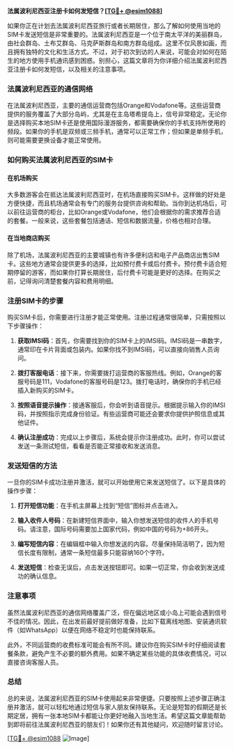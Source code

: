 **法属波利尼西亚注册卡如何发短信？[[TG💪+ @esim1088](https://t.me/s/esim1088)]**

如果你正在计划去法属波利尼西亚旅行或者长期居住，那么了解如何使用当地的SIM卡发送短信是非常重要的。法属波利尼西亚是一个位于南太平洋的美丽群岛，由社会群岛、土布艾群岛、马克萨斯群岛和南方群岛组成。这里不仅风景如画，而且拥有独特的文化和生活方式。不过，对于初次到访的人来说，可能会对如何在陌生的地方使用手机通讯感到困惑。别担心，这篇文章将为你详细介绍法属波利尼西亚注册卡如何发短信，以及相关的注意事项。

### 法属波利尼西亚的通信网络

在法属波利尼西亚，主要的通信运营商包括Orange和Vodafone等。这些运营商提供的服务覆盖了大部分岛屿，尤其是在主岛塔希提岛上，信号非常稳定。无论你是选择购买本地SIM卡还是使用国际漫游服务，都需要确保你的手机支持所使用的频段。如果你的手机是双频或三频手机，通常可以正常工作；但如果是单频手机，则可能需要更换设备才能正常使用。

### 如何购买法属波利尼西亚的SIM卡

#### 在机场购买
大多数游客会在抵达法属波利尼西亚时，在机场直接购买SIM卡。这样做的好处是方便快捷，而且机场通常会有专门的服务台提供咨询和帮助。当你到达机场后，可以前往运营商的柜台，比如Orange或Vodafone，他们会根据你的需求推荐合适的套餐。一般来说，这些套餐包括通话、短信和数据流量，价格也相对合理。

#### 在当地商店购买
除了机场，法属波利尼西亚的主要城镇也有许多便利店和电子产品商店出售SIM卡。这些地方通常会提供更多的选择，比如预付费卡或后付费卡。预付费卡适合短期停留的游客，而如果你打算长期居住，后付费卡可能是更好的选择。在购买之前，记得询问清楚套餐内容和费用明细。

### 注册SIM卡的步骤

购买SIM卡后，你需要进行注册才能正常使用。注册过程通常很简单，只需按照以下步骤操作：

1. **获取IMSI码**：首先，你需要找到你的SIM卡上的IMSI码。IMSI码是一串数字，通常印在卡片背面或包装内。如果你找不到IMSI码，可以直接向销售人员询问。
   
2. **拨打客服电话**：接下来，你需要拨打运营商的客服热线。例如，Orange的客服号码是111，Vodafone的客服号码是123。拨打电话时，确保你的手机已经插入新购买的SIM卡。

3. **按照语音提示操作**：接通客服后，你会听到语音提示。根据提示输入你的IMSI码，并按照指示完成身份验证。有些运营商可能还会要求你提供护照信息或其他证件。

4. **确认注册成功**：完成以上步骤后，系统会提示你注册成功。此时，你可以尝试发送一条测试短信，看看是否能正常接收和发送消息。

### 发送短信的方法

一旦你的SIM卡成功注册并激活，就可以开始使用它来发送短信了。以下是具体的操作步骤：

1. **打开短信功能**：在手机主屏幕上找到“短信”图标并点击进入。

2. **输入收件人号码**：在新建短信界面中，输入你想发送短信的收件人的手机号码。请注意，国际号码需要加上国家代码，例如中国的号码为+86开头。

3. **编写短信内容**：在编辑框中输入你想发送的内容。尽量保持简洁明了，因为短信长度有限制，通常一条短信最多只能容纳160个字符。

4. **发送短信**：检查无误后，点击发送按钮即可。如果一切正常，你会收到发送成功的确认信息。

### 注意事项

虽然法属波利尼西亚的通信网络覆盖广泛，但在偏远地区或小岛上可能会遇到信号不佳的情况。因此，在出发前最好提前做好准备，比如下载离线地图、安装通讯软件（如WhatsApp）以便在网络不稳定时也能保持联系。

此外，不同运营商的收费标准可能会有所不同。建议你在购买SIM卡时仔细阅读套餐条款，避免产生不必要的额外费用。如果不确定某些功能的具体收费情况，可以直接咨询客服人员。

### 总结

总的来说，法属波利尼西亚的SIM卡使用起来非常便捷。只要按照上述步骤正确注册并激活，就可以轻松地通过短信与家人朋友保持联系。无论是短暂的假期还是长期定居，拥有一张本地SIM卡都能让你更好地融入当地生活。希望这篇文章能帮助到即将前往法属波利尼西亚的朋友们！如果你还有其他疑问，欢迎随时留言讨论。

[[TG💪+ @esim1088](https://t.me/s/esim1088) ![Image](https://i.postimg.cc/4NQfJmqS/Snipaste-2025-05-13-00-14-12.png)]
